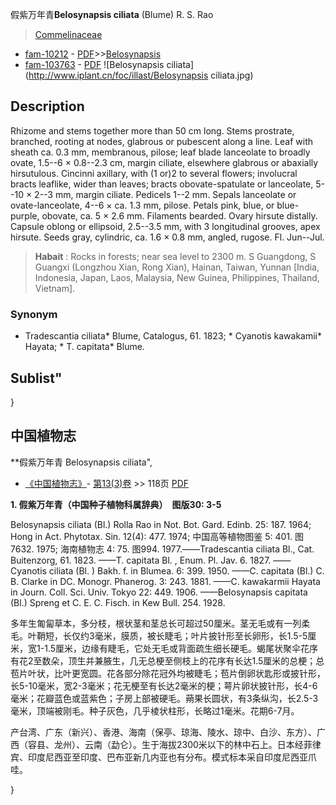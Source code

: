 假紫万年青**Belosynapsis ciliata** (Blume) R. S. Rao

> [Commelinaceae](http://www.iplant.cn/info/Commelinaceae?t=foc)
* [fam-10212](http://www.iplant.cn/foc/fam/10212) - [PDF](http://www.iplant.cn/foc/pdf/Commelinaceae.pdf)>>[Belosynapsis](http://www.iplant.cn/info/Belosynapsis?t=foc)
* [fam-103763](http://www.iplant.cn/foc/fam/103763) - [PDF](http://www.iplant.cn/foc/pdf/Belosynapsis.pdf)
![Belosynapsis ciliata](http://www.iplant.cn/foc/illast/Belosynapsis ciliata.jpg)

## Description

Rhizome and stems together more than 50 cm long. Stems prostrate, branched, rooting at nodes, glabrous or pubescent along a line. Leaf with sheath ca. 0.3 mm, membranous, pilose; leaf blade lanceolate to broadly ovate, 1.5--6 × 0.8--2.3 cm, margin ciliate, elsewhere glabrous or abaxially hirsutulous. Cincinni axillary, with (1 or)2 to several flowers; involucral bracts leaflike, wider than leaves; bracts obovate-spatulate or lanceolate, 5--10 × 2--3 mm, margin ciliate. Pedicels 1--2 mm. Sepals lanceolate or ovate-lanceolate, 4--6 × ca. 1.3 mm, pilose. Petals pink, blue, or blue-purple, obovate, ca. 5 × 2.6 mm. Filaments bearded. Ovary hirsute distally. Capsule oblong or ellipsoid, 2.5--3.5 mm, with 3 longitudinal grooves, apex hirsute. Seeds gray, cylindric, ca. 1.6 × 0.8 mm, angled, rugose. Fl. Jun--Jul.


> **Habait** : 
> Rocks in forests; near sea level to 2300 m. S Guangdong, S Guangxi (Longzhou Xian, Rong Xian), Hainan, Taiwan, Yunnan [India, Indonesia, Japan, Laos, Malaysia, New Guinea, Philippines, Thailand, Vietnam].

### Synonym
* Tradescantia ciliata* Blume, Catalogus, 61. 1823; * Cyanotis kawakamii* Hayata; * T. capitata* Blume.

## Sublist"
}
## 中国植物志



**假紫万年青 Belosynapsis ciliata",



* [《中国植物志》](http://www.iplant.cn/frps)- [第13(3)卷](http://www.iplant.cn/frps/vol/13(3)) >> 118页 [PDF](http://www.iplant.cn/frps/pdf/13(3)/118.pdf)


**1. 假紫万年青（中国种子植物科属辞典）　图版30: 3-5**

Belosynapsis ciliata (Bl.) Rolla Rao in Not. Bot. Gard. Edinb. 25: 187. 1964; Hong in Act. Phytotax. Sin. 12(4): 477. 1974; 中国高等植物图鉴 5: 401. 图7632. 1975; 海南植物志 4: 75. 图994. 1977.——Tradescantia ciliata Bl., Cat. Buitenzorg, 61. 1823. ——T. capitata Bl. , Enum. Pl. Jav. 6. 1827. ——Cyanotis ciliata (Bl. ) Bakh. f. in Blumea. 6: 399. 1950. ——C. capitata (Bl.) C. B. Clarke in DC. Monogr. Phanerog. 3: 243. 1881. ——C. kawakarmii Hayata in Journ. Coll. Sci. Univ. Tokyo 22: 449. 1906. ——Belosynapsis capitata (Bl.) Spreng et C. E. C. Fisch. in Kew Bull. 254. 1928.

多年生匍匐草本，多分枝，根状茎和茎总长可超过50厘米。茎无毛或有一列柔毛。叶鞘短，长仅约3毫米，膜质，被长睫毛；叶片披针形至长卵形，长1.5-5厘米，宽1-1.5厘米，边缘有睫毛，它处无毛或背面疏生细长硬毛。蝎尾状聚伞花序有花2至数朵，顶生并兼腋生，几无总梗至侧枝上的花序有长达1.5厘米的总梗；总苞片叶状，比叶更宽圆。花各部分除花冠外均被睫毛；苞片倒卵状匙形或披针形，长5-10毫米，宽2-3毫米；花无梗至有长达2毫米的梗；萼片卵状披针形，长4-6毫米；花瓣蓝色或蓝紫色；子房上部被硬毛。蒴果长圆状，有3条纵沟，长2.5-3毫米，顶端被刚毛。种子灰色，几乎棱状柱形，长略过1毫米。花期6-7月。

产台湾、广东（新兴）、香港、海南（保亭、琼海、陵水、琼中、白沙、东方）、广西（容县、龙州）、云南（勐仑）。生于海拔2300米以下的林中石上。日本经菲律宾、印度尼西亚至印度、巴布亚新几内亚也有分布。模式标本采自印度尼西亚爪哇。



}